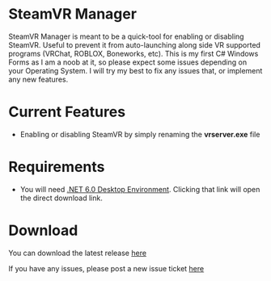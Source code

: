 # SteamVR Manager
 
SteamVR Manager is meant to be a quick-tool for enabling or disabling SteamVR. Useful to prevent it from auto-launching along side VR supported programs (VRChat, ROBLOX, Boneworks, etc).
This is my first C# Windows Forms as I am a noob at it, so please expect some issues depending on your Operating System. I will try my best to fix any issues that, or implement any new features.

# Current Features
- Enabling or disabling SteamVR by simply renaming the **vrserver.exe** file

# Requirements
- You will need [.NET 6.0 Desktop Environment](https://dotnet.microsoft.com/en-us/download/dotnet/thank-you/runtime-desktop-6.0.32-windows-x64-installer). Clicking that link will open the direct download link.

# Download
You can download the latest release [here](https://github.com/zachup100/SteamVR-Manager/releases)

If you have any issues, please post a new issue ticket [here](https://github.com/zachup100/SteamVR-Manager/issues)
